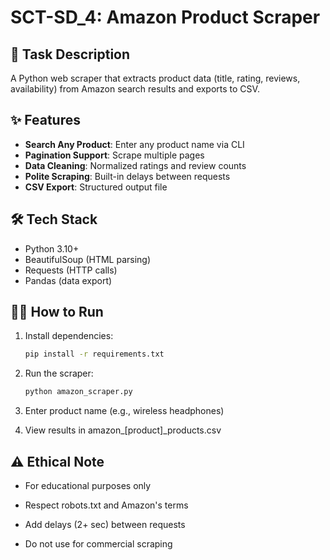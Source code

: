 # SCT-SD_4: Amazon Product Scraper

## 🚀 Task Description
A Python web scraper that extracts product data (title, rating, reviews, availability) from Amazon search results and exports to CSV.

## ✨ Features
- **Search Any Product**: Enter any product name via CLI
- **Pagination Support**: Scrape multiple pages
- **Data Cleaning**: Normalized ratings and review counts
- **Polite Scraping**: Built-in delays between requests
- **CSV Export**: Structured output file

## 🛠️ Tech Stack
- Python 3.10+
- BeautifulSoup (HTML parsing)
- Requests (HTTP calls)
- Pandas (data export)

## 🏃‍♂️ How to Run
1. Install dependencies:
   ```bash
   pip install -r requirements.txt
2. Run the scraper:

   ```bash
   python amazon_scraper.py
3. Enter product name (e.g., wireless headphones)

4. View results in amazon_[product]_products.csv

## ⚠️ Ethical Note
- For educational purposes only

- Respect robots.txt and Amazon's terms

- Add delays (2+ sec) between requests

- Do not use for commercial scraping
